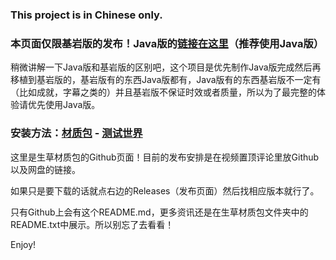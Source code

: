 ### This project is in Chinese only.

### 本页面仅限基岩版的发布！Java版的[链接在这里](https://github.com/2Yawn/ShengCaoResourcePack)（推荐使用Java版）

稍微讲解一下Java版和基岩版的区别吧，这个项目是优先制作Java版完成然后再移植到基岩版的，基岩版有的东西Java版都有，Java版有的东西基岩版不一定有（比如成就，字幕之类的）并且基岩版不保证时效或者质量，所以为了最完整的体验请优先使用Java版。

### 安装方法：[材质包](https://zh.minecraft.wiki/w/Tutorial:%E5%8A%A0%E8%BD%BD%E8%B5%84%E6%BA%90%E5%8C%85#%E5%8A%A0%E8%BD%BD%E8%B5%84%E6%BA%90%E5%8C%85) - [测试世界](https://zh.minecraft.wiki/w/Tutorial:%E5%9C%B0%E5%9B%BE%E4%B8%8B%E8%BD%BD#%E5%AF%BC%E5%85%A5%E8%87%B3Minecraft)

这里是生草材质包的Github页面！目前的发布安排是在视频置顶评论里放Github以及网盘的链接。

如果只是要下载的话就点右边的Releases（发布页面）然后找相应版本就行了。

只有Github上会有这个README.md，更多资讯还是在生草材质包文件夹中的README.txt中展示。所以别忘了去看看！

Enjoy!
